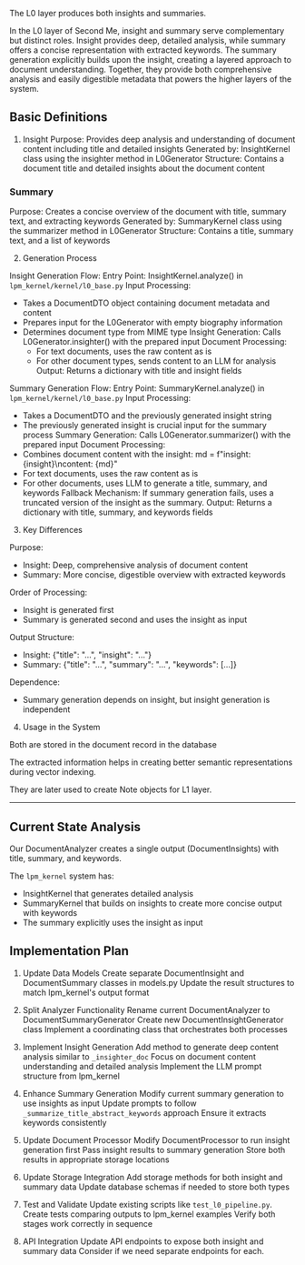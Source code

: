 The L0 layer produces both insights and summaries.

In the L0 layer of Second Me, insight and summary serve complementary but distinct roles. Insight provides deep, detailed analysis, while summary offers a concise representation with extracted keywords. The summary generation explicitly builds upon the insight, creating a layered approach to document understanding. Together, they provide both comprehensive analysis and easily digestible metadata that powers the higher layers of the system.

## Basic Definitions

1. Insight
Purpose: Provides deep analysis and understanding of document content including title and detailed insights
Generated by: InsightKernel class using the insighter method in L0Generator
Structure: Contains a document title and detailed insights about the document content

### Summary
Purpose: Creates a concise overview of the document with title, summary text, and extracting keywords
Generated by: SummaryKernel class using the summarizer method in L0Generator
Structure: Contains a title, summary text, and a list of keywords

2. Generation Process

Insight Generation Flow:
Entry Point: InsightKernel.analyze() in `lpm_kernel/kernel/l0_base.py`
Input Processing:
- Takes a DocumentDTO object containing document metadata and content
- Prepares input for the L0Generator with empty biography information
- Determines document type from MIME type
Insight Generation: Calls L0Generator.insighter() with the prepared input
Document Processing:
    - For text documents, uses the raw content as is
    - For other document types, sends content to an LLM for analysis
Output: Returns a dictionary with title and insight fields

Summary Generation Flow:
Entry Point: SummaryKernel.analyze() in `lpm_kernel/kernel/l0_base.py`
Input Processing:
- Takes a DocumentDTO and the previously generated insight string
- The previously generated insight is crucial input for the summary process
Summary Generation: Calls L0Generator.summarizer() with the prepared input
Document Processing:
- Combines document content with the insight: md = f"insight: {insight}\ncontent: {md}"
- For text documents, uses the raw content as is
- For other documents, uses LLM to generate a title, summary, and keywords
Fallback Mechanism: If summary generation fails, uses a truncated version of the insight as the summary.
Output: Returns a dictionary with title, summary, and keywords fields

3. Key Differences

Purpose:
- Insight: Deep, comprehensive analysis of document content
- Summary: More concise, digestible overview with extracted keywords

Order of Processing:
- Insight is generated first
- Summary is generated second and uses the insight as input

Output Structure:
- Insight: {"title": "...", "insight": "..."}
- Summary: {"title": "...", "summary": "...", "keywords": [...]}

Dependence:
- Summary generation depends on insight, but insight generation is independent

4. Usage in the System

Both are stored in the document record in the database

The extracted information helps in creating better semantic representations during vector indexing.

They are later used to create Note objects for L1 layer.

-----

## Current State Analysis

Our DocumentAnalyzer creates a single output (DocumentInsights) with title, summary, and keywords.

The `lpm_kernel` system has:
- InsightKernel that generates detailed analysis
- SummaryKernel that builds on insights to create more concise output with keywords
- The summary explicitly uses the insight as input

## Implementation Plan

1. Update Data Models
Create separate DocumentInsight and DocumentSummary classes in models.py
Update the result structures to match lpm_kernel's output format

2. Split Analyzer Functionality
Rename current DocumentAnalyzer to DocumentSummaryGenerator
Create new DocumentInsightGenerator class
Implement a coordinating class that orchestrates both processes

3. Implement Insight Generation
Add method to generate deep content analysis similar to `_insighter_doc`
Focus on document content understanding and detailed analysis
Implement the LLM prompt structure from lpm_kernel

4. Enhance Summary Generation
Modify current summary generation to use insights as input
Update prompts to follow `_summarize_title_abstract_keywords` approach
Ensure it extracts keywords consistently

5. Update Document Processor
Modify DocumentProcessor to run insight generation first
Pass insight results to summary generation
Store both results in appropriate storage locations

6. Update Storage Integration
Add storage methods for both insight and summary data
Update database schemas if needed to store both types

7. Test and Validate
Update existing scripts like `test_l0_pipeline.py`.
Create tests comparing outputs to lpm_kernel examples
Verify both stages work correctly in sequence

8. API Integration
Update API endpoints to expose both insight and summary data
Consider if we need separate endpoints for each.